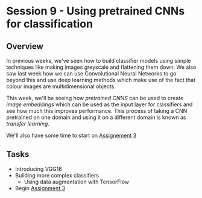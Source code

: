 # Session 9 - Using pretrained CNNs for classification

## Overview

In previous weeks, we've seen how to build classifier models using simple techniques like making images greyscale and flattening them down. We also saw last week how we can use Convolutional Neural Networks to go beyond this and use deep learning methods which make use of the fact that colour images are multidimensional objects.

This week, we'll be seeing how *pretrained CNNS* can be used to create *image embeddings* which can be used as the input layer for classifiers and see how much this improves performance. This process of taking a CNN pretrained on one domain and using it on a different domain is known as *transfer learning*.

We'll also have some time to start on [Assignement 3](https://classroom.github.com/a/Aj7Sf-j_)

## Tasks
- Introducing VGG16
- Building more complex classifiers
  - Using data augmentation with TensorFlow
- Begin [Assignment 3](https://classroom.github.com/a/Aj7Sf-j_)
